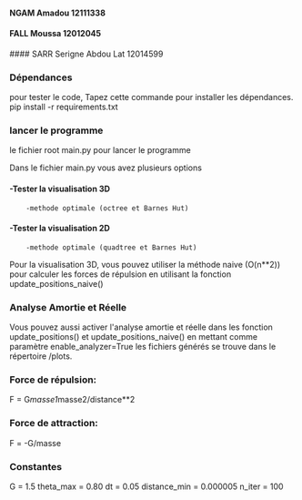 #### NGAM Amadou 12111338
#### FALL Moussa 12012045
#### SARR Serigne Abdou Lat 12014599

### Dépendances
pour tester le code, Tapez cette commande pour installer les dépendances.
pip install -r requirements.txt

### lancer le programme
le fichier root main.py pour lancer le programme

Dans le fichier main.py vous avez plusieurs options

   #### -Tester la visualisation 3D
        -methode optimale (octree et Barnes Hut)
   #### -Tester la visualisation 2D
        -methode optimale (quadtree et Barnes Hut)

Pour la visualisation 3D, vous pouvez utiliser la méthode naive (O(n**2)) pour calculer les forces de répulsion
en utilisant la fonction update_positions_naive()

### Analyse Amortie et Réelle
Vous pouvez aussi activer l'analyse amortie et réelle dans les fonction update_positions() et update_positions_naive() en mettant comme paramètre enable_analyzer=True
les fichiers générés se trouve dans le répertoire /plots.


### Force de répulsion:
F = G*masse1*masse2/distance**2

### Force de attraction:
F = -G/masse

### Constantes
G = 1.5
theta_max = 0.80
dt = 0.05
distance_min = 0.000005
n_iter = 100

